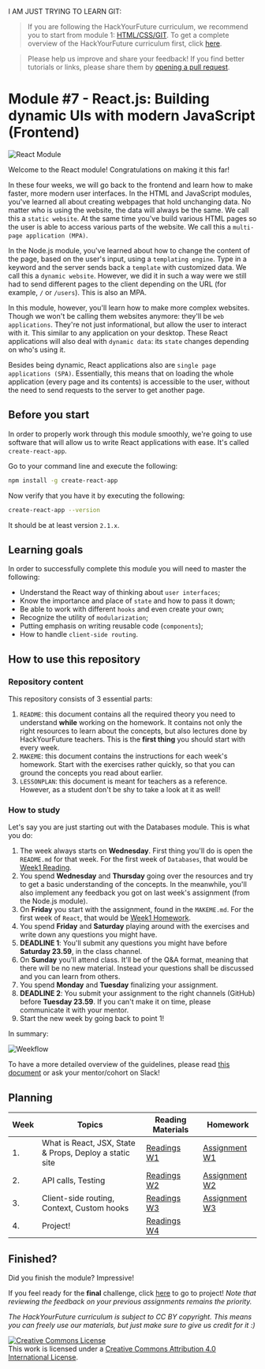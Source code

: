I AM JUST TRYING TO LEARN GIT:
> If you are following the HackYourFuture curriculum, we recommend you to start from module 1: [HTML/CSS/GIT](https://github.com/HackYourFuture/HTML-CSS). To get a complete overview of the HackYourFuture curriculum first, click [here](https://github.com/HackYourFuture/curriculum).

> Please help us improve and share your feedback! If you find better tutorials or links, please share them by [opening a pull request](https://github.com/HackYourFuture/React/pulls).

# Module #7 - React.js: Building dynamic UIs with modern JavaScript (Frontend)

![React Module](./assets/react.png)

Welcome to the React module! Congratulations on making it this far!

In these four weeks, we will go back to the frontend and learn how to make faster, more modern user interfaces. In the HTML and JavaScript modules, you've learned all about creating webpages that hold unchanging data. No matter who is using the website, the data will always be the same. We call this a `static website`. At the same time you've build various HTML pages so the user is able to access various parts of the website. We call this a `multi-page application (MPA)`.

In the Node.js module, you've learned about how to change the content of the page, based on the user's input, using a `templating engine`. Type in a keyword and the server sends back a `template` with customized data. We call this a `dynamic website`. However, we did it in such a way were we still had to send different pages to the client depending on the URL (for example, `/` or `/users`). This is also an MPA.

In this module, however, you'll learn how to make more complex websites. Though we won't be calling them websites anymore: they'll be `web applications`. They're not just informational, but allow the user to interact with it. This similar to any application on your desktop. These React applications will also deal with `dynamic data`: its `state` changes depending on who's using it.

Besides being dynamic, React applications also are `single page applications (SPA)`. Essentially, this means that on loading the whole application (every page and its contents) is accessible to the user, without the need to send requests to the server to get another page.

## Before you start

In order to properly work through this module smoothly, we're going to use software that will allow us to write React applications with ease. It's called `create-react-app`.

Go to your command line and execute the following:

```bash
npm install -g create-react-app
```

Now verify that you have it by executing the following:

```bash
create-react-app --version
```

It should be at least version `2.1.x`.

## Learning goals

In order to successfully complete this module you will need to master the following:

- Understand the React way of thinking about `user interfaces`;
- Know the importance and place of `state` and how to pass it down;
- Be able to work with different `hooks` and even create your own;
- Recognize the utility of `modularization`;
- Putting emphasis on writing reusable code (`components`);
- How to handle `client-side routing`.

## How to use this repository

### Repository content

This repository consists of 3 essential parts:

1. `README`: this document contains all the required theory you need to understand **while** working on the homework. It contains not only the right resources to learn about the concepts, but also lectures done by HackYourFuture teachers. This is the **first thing** you should start with every week.
2. `MAKEME`: this document contains the instructions for each week's homework. Start with the exercises rather quickly, so that you can ground the concepts you read about earlier.
3. `LESSONPLAN`: this document is meant for teachers as a reference. However, as a student don't be shy to take a look at it as well!

### How to study

Let's say you are just starting out with the Databases module. This is what you do:

1. The week always starts on **Wednesday**. First thing you'll do is open the `README.md` for that week. For the first week of `Databases`, that would be [Week1 Reading](/Week1/README.md).
2. You spend **Wednesday** and **Thursday** going over the resources and try to get a basic understanding of the concepts. In the meanwhile, you'll also implement any feedback you got on last week's assignment (from the Node.js module).
3. On **Friday** you start with the assignment, found in the `MAKEME.md`. For the first week of `React`, that would be [Week1 Homework](/Week1/MAKEME.md).
4. You spend **Friday** and **Saturday** playing around with the exercises and write down any questions you might have.
5. **DEADLINE 1**: You'll submit any questions you might have before **Saturday 23.59**, in the class channel.
6. On **Sunday** you'll attend class. It'll be of the Q&A format, meaning that there will be no new material. Instead your questions shall be discussed and you can learn from others.
7. You spend **Monday** and **Tuesday** finalizing your assignment.
8. **DEADLINE 2**: You submit your assignment to the right channels (GitHub) before **Tuesday 23.59**. If you can't make it on time, please communicate it with your mentor.
9. Start the new week by going back to point 1!

In summary:

![Weekflow](assets/weekflow.png)

To have a more detailed overview of the guidelines, please read [this document](https://docs.google.com/document/d/1JUaEbxMQTyljAPFsWIbbLwwvvIXZ0VCHmCCN8RaeVIc/edit?usp=sharing) or ask your mentor/cohort on Slack!

## Planning

| Week | Topics                                                  | Reading Materials                | Homework                         |
| ---- | ------------------------------------------------------- | -------------------------------- | -------------------------------- |
| 1.   | What is React, JSX, State & Props, Deploy a static site | [Readings W1](./week1/README.md) | [Assignment W1](./week1/MAKEME.md) |
| 2.   | API calls, Testing                                      | [Readings W2](./week2/README.md) | [Assignment W2](./week2/MAKEME.md) |
| 3.   | Client-side routing, Context, Custom hooks              | [Readings W3](./week3/README.md) | [Assignment W3](./week3/MAKEME.md) |
| 4.   | Project!                                                | [Readings W4](./week4/README.md) |                                  |

## Finished?

Did you finish the module? Impressive!

If you feel ready for the **final** challenge, click [here](https://www.github.com/HackYourFuture/Project) to go to project! _Note that reviewing the feedback on your previous assignments remains the priority._

_The HackYourFuture curriculum is subject to CC BY copyright. This means you can freely use our materials, but just make sure to give us credit for it :)_

<a rel="license" href="http://creativecommons.org/licenses/by/4.0/"><img alt="Creative Commons License" style="border-width:0" src="https://i.creativecommons.org/l/by/4.0/88x31.png" /></a><br />This work is licensed under a <a rel="license" href="http://creativecommons.org/licenses/by/4.0/">Creative Commons Attribution 4.0 International License</a>.
